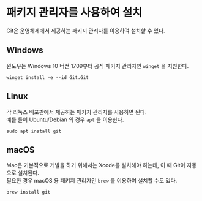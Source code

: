 # 패키지 관리자를 사용하여 설치
Git은 운영체제에서 제공하는 패키지 관리자를 이용하여 설치할 수 있다.

## Windows
윈도우는 Windows 10 버전 1709부터 공식 패키지 관리자인 `winget` 을 지원한다.

```
winget install -e --id Git.Git
```

## Linux
각 리눅스 배포판에서 제공하는 패키지 관리자를 사용하면 된다.  
예를 들어 Ubuntu/Debian 의 경우 `apt` 을 이용한다.

```
sudo apt install git
```

## macOS
Mac은 기본적으로 개발을 하기 위해서는 Xcode를 설치해야 하는데, 이 때 Git이 자동으로 설치된다.  
필요한 경우 macOS 용 패키지 관리자인 `brew` 를 이용하여 설치할 수도 있다.

```
brew install git
```

